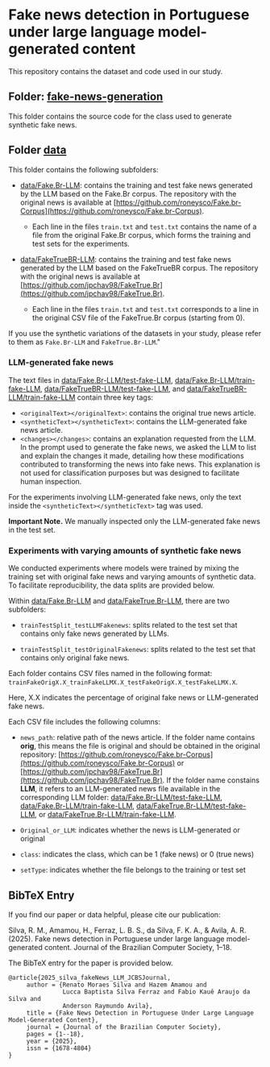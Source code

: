 # Fake news detection in Portuguese under large language model-generated content

This repository contains the dataset and code used in our study.

## Folder: [fake-news-generation](./fake-news-generation)

This folder contains the source code for the class used to generate synthetic fake news.

## Folder [data](./data/)

This folder contains the following subfolders:

- [data/Fake.Br-LLM](./data/Fake.Br-LLM): contains the training and test fake news generated by the LLM based on the Fake.Br corpus. The repository with the original news is available at [https://github.com/roneysco/Fake.br-Corpus](https://github.com/roneysco/Fake.br-Corpus).

    - Each line in the files `train.txt` and `test.txt` contains the name of a file from the original Fake.Br corpus, which forms the training and test sets for the experiments.

- [data/FakeTrueBR-LLM](./data/FakeTrueBR-LLM): contains the training and test fake news generated by the LLM based on the FakeTrueBR corpus. The repository with the original news is available at [https://github.com/jpchav98/FakeTrue.Br](https://github.com/jpchav98/FakeTrue.Br).

    - Each line in the files `train.txt` and `test.txt` corresponds to a line in the original CSV file of the FakeTrue.Br corpus (starting from 0).

If you use the synthetic variations of the datasets in your study, please refer to them as `Fake.Br-LLM` and `FakeTrue.Br-LLM`."

### LLM-generated fake news

The text files in [data/Fake.Br-LLM/test-fake-LLM](./data/Fake.Br-LLM/test-fake-LLM), [data/Fake.Br-LLM/train-fake-LLM](./data/Fake.Br-LLM/train-fake-LLM), [data/FakeTrueBR-LLM/test-fake-LLM](./data/FakeTrueBR-LLM/test-fake-LLM), and [data/FakeTrueBR-LLM/train-fake-LLM](./data/FakeTrueBR-LLM/train-fake-LLM) contain three key tags:

- `<originalText></originalText>`: contains the original true news article.
- `<syntheticText></syntheticText>`: contains the LLM-generated fake news article.
- `<changes></changes>`: contains an explanation requested from the LLM. In the prompt used to generate the fake news, we asked the LLM to list and explain the changes it made, detailing how these modifications contributed to transforming the news into fake news. This explanation is not used for classification purposes but was designed to facilitate human inspection.

For the experiments involving LLM-generated fake news, only the text inside the `<syntheticText></syntheticText>` tag was used.

**Important Note.** We manually inspected only the LLM-generated fake news in the test set. 

### Experiments with varying amounts of synthetic fake news

We conducted experiments where models were trained by mixing the training set with original fake news and varying amounts of synthetic data. To facilitate reproducibility, the data splits are provided below.

Within [data/Fake.Br-LLM](./data/Fake.Br-LLM) and [data/FakeTrue.Br-LLM](./data/FakeTrue.Br-LLM), there are two subfolders:

- `trainTestSplit_testLLMFakenews`: splits related to the test set that contains only fake news generated by LLMs.

- `trainTestSplit_testOriginalFakenews`: splits related to the test set that contains only original fake news.

Each folder contains CSV files named in the following format: `trainFakeOrigX.X_trainFakeLLMX.X_testFakeOrigX.X_testFakeLLMX.X`.

Here, X.X indicates the percentage of original fake news or LLM-generated fake news.

Each CSV file includes the following columns:

- `news_path`: relative path of the news article. If the folder name contains **orig**, this means the file is original and should be obtained in the original repository: [https://github.com/roneysco/Fake.br-Corpus](https://github.com/roneysco/Fake.br-Corpus) or [https://github.com/jpchav98/FakeTrue.Br](https://github.com/jpchav98/FakeTrue.Br). If the folder name constains **LLM**, it refers to an LLM-generated news file available in the corresponding LLM folder: [data/Fake.Br-LLM/test-fake-LLM](./data/Fake.Br-LLM/test-fake-LLM), [data/Fake.Br-LLM/train-fake-LLM](./data/Fake.Br-LLM/train-fake-LLM), [data/FakeTrue.Br-LLM/test-fake-LLM](./data/FakeTrue.Br-LLM/test-fake-LLM), or [data/FakeTrue.Br-LLM/train-fake-LLM](./data/FakeTrue.Br-LLM/train-fake-LLM).

- `Original_or_LLM`: indicates whether the news is LLM-generated or original

- `class`: indicates the class, which can be 1 (fake news) or 0 (true news)

- `setType`: indicates whether the file belongs to the training or test set


## BibTeX Entry

If you find our paper or data helpful, please cite our publication:

Silva, R. M., Amamou, H., Ferraz, L. B. S., da Silva, F. K. A., & Avila, A. R. (2025). Fake news detection in Portuguese under large language model-generated content. Journal of the Brazilian Computer Society, 1–18.

The BibTeX entry for the paper is provided below.

```
@article{2025_silva_fakeNews_LLM_JCBSJournal,
	 author = {Renato Moraes Silva and Hazem Amamou and 
               Lucca Baptista Silva Ferraz and Fabio Kauê Araujo da Silva and 
               Anderson Raymundo Avila},
	 title = {Fake News Detection in Portuguese Under Large Language Model-Generated Content},
	 journal = {Journal of the Brazilian Computer Society},
	 pages = {1--18},
	 year = {2025},
	 issn = {1678-4804}
}
```
